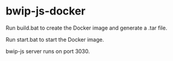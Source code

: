 ﻿# bwip-js-docker
Run build.bat to create the Docker image and generate a .tar file.

Run start.bat to start the Docker image.

bwip-js server runs on port 3030.
